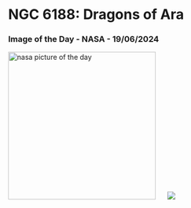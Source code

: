 # NGC 6188: Dragons of Ara
### Image of the Day - NASA - 19/06/2024
<img src="https://apod.nasa.gov/apod/image/2406/AraDragons_Taylor_960.jpg" alt="nasa picture of the day" width="300"/>&nbsp; &nbsp; &nbsp; <img src="https://github-readme-streak-stats.herokuapp.com/?user=tempo-riz&theme=synthwave" >



  
 
 
 
 
 
 
 
 
 
 
 
 
 
 
 
 
 
 
 
 
 
 
 
 
 
 
 
 
 
